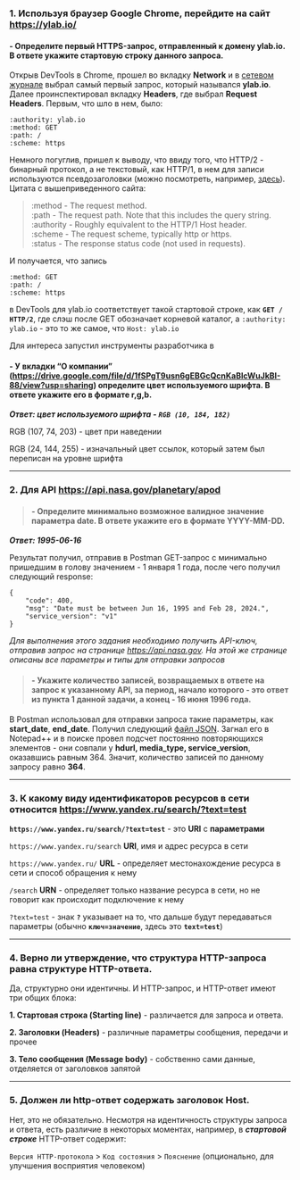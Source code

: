 ### 1. Используя браузер Google Chrome, перейдите на сайт https://ylab.io/ 

#### - Определите первый HTTPS-запрос, отправленный к домену ylab.io. В ответе укажите стартовую строку данного запроса.

Открыв DevTools в Chrome, прошел во вкладку **Network** и в [сетевом журнале](https://developer.chrome.com/docs/devtools/network?hl=ru#load) выбрал самый первый запрос, который назывался **ylab.io**. 
Далее проинспектировал вкладку **Headers**, где выбрал **Request Headers**. Первым, что шло в нем, было:

````
:authority: ylab.io
:method: GET
:path: /
:scheme: https
````
Немного погуглив, пришел к выводу, что ввиду того, что HTTP/2 - бинарный протокол, а не текстовый, как HTTP/1, в нем для записи используются псевдозаголовки (можно посмотреть, например, [здесь](https://portswigger.net/web-security/request-smuggling/advanced/http2-exclusive-vectors)). Цитата с вышеприведенного сайта:

>   :method - The request method.  
    :path - The request path. Note that this includes the query string.  
    :authority - Roughly equivalent to the HTTP/1 Host header.  
    :scheme - The request scheme, typically http or https.  
    :status - The response status code (not used in requests).

И получается, что запись 
````
:method: GET
:path: /
:scheme: https
````

в DevTools для ylab.io соответствует такой стартовой строке, как **`GET / HTTP/2`**, где слэш после GET обозначает корневой каталог, а `:authority: ylab.io` - это то же самое, что `Host: ylab.io`

Для интереса запустил инструменты разработчика в 

#### - У вкладки “О компании” (https://drive.google.com/file/d/1fSPgT9usn6gEBGcQcnKaBlcWuJkBI-88/view?usp=sharing) определите цвет используемого шрифта. В ответе укажите его в формате r,g,b.

***Ответ: цвет используемого шрифта - `RGB (10, 184, 182)`*** 

RGB (107, 74, 203) - цвет при наведении

RGB (24, 144, 255) - изначальный цвет ссылок, который затем был переписан на уровне шрифта

---
### 2. Для API https://api.nasa.gov/planetary/apod

> #### - Определите минимально возможное валидное значение параметра date. В ответе укажите его в формате YYYY-MM-DD.

**_Ответ: 1995-06-16_**

Результат получил, отправив в Postman GET-запрос с минимально пришедшим в голову значением - 1 января 1 года, после чего получил следующий response: 

```
{
    "code": 400,
    "msg": "Date must be between Jun 16, 1995 and Feb 28, 2024.",
    "service_version": "v1"
}
```

_Для выполнения этого задания необходимо получить API-ключ, отправив запрос на странице https://api.nasa.gov. На этой же странице описаны все параметры и типы для отправки запросов_

> #### - Укажите количество записей, возвращаемых в ответе на запрос к указанному API, за период, начало которого - это ответ из пункта 1 данной задачи, а конец - 16 июня 1996 года.

В Postman использовал для отправки запроса такие параметры, как **start_date**, **end_date**. Получил следующий [файл JSON](https://github.com/albusD0/ylab_homeworks/blob/main/homework_3/response16069596.json). Загнал его в Notepad++ и в поиске провел подсчет постоянно повторяющихся элементов - они совпали у **hdurl, media_type, service_version**, оказавшись равным 364. Значит, количество записей по данному запросу равно **364**.

---
### 3. К какому виду идентификаторов ресурсов в сети относится https://www.yandex.ru/search/?text=test

**`https://www.yandex.ru/search/?text=test`** - это **URI** c **параметрами**

`https://www.yandex.ru/search` **URI**, имя и адрес ресурса в сети 

`https://www.yandex.ru/` **URL** - определяет местонахождение ресурса в сети и способ обращения к нему

`/search` **URN** - определяет только название ресурса в сети, но не говорит как происходит подключение к нему

`?text=test` - знак **`?`** указывает на то, что дальше будут передаваться параметры (обычно **`ключ=значение`**, здесь это **`text=test`**)

---
### 4. Верно ли утверждение, что структура HTTP-запроса равна структуре HTTP-ответа.

Да, структурно они идентичны. И HTTP-запрос, и HTTP-ответ имеют три общих блока:

**1. Стартовая строка (Starting line)** - различается для запроса и ответа.

**2. Заголовки (Headers)** - различные параметры сообщения, передачи и прочее

**3. Тело сообщения (Message body)** - собственно сами данные, отделяется от заголовков запятой

---
### 5. Должен ли http-ответ содержать заголовок Host.

Нет, это не обязательно. Несмотря на идентичность структуры запроса и ответа, есть различие в некоторых моментах, например, в ***стартовой строке*** HTTP-ответ содержит:

`Версия HTTP-протокола` > `Код состояния` > `Пояснение` (опционально, для улучшения восприятия человеком)
